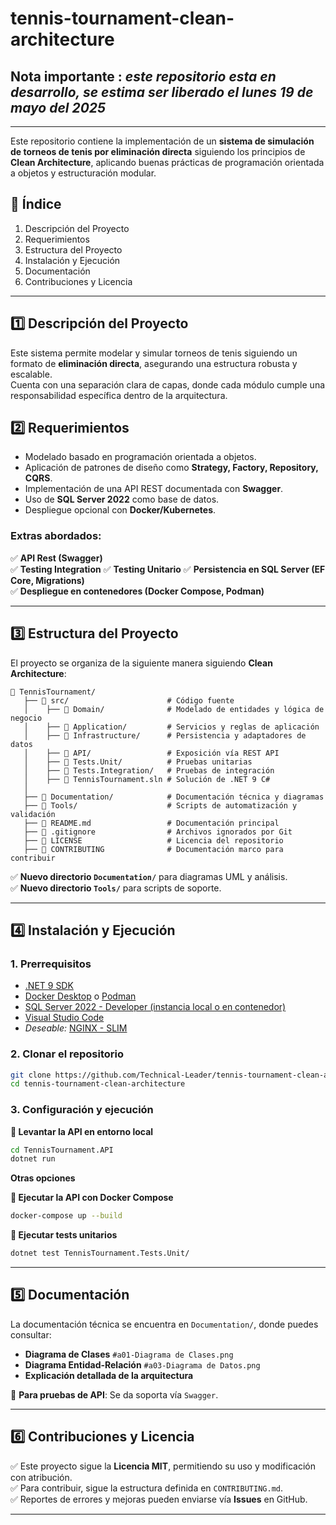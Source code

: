 # tennis-tournament-clean-architecture

## **Nota importante :** _este repositorio esta en desarrollo, se estima ser liberado el lunes 19 de mayo del 2025_

---

Este repositorio contiene la implementación de un **sistema de simulación de torneos de tenis por eliminación directa** siguiendo los principios de **Clean Architecture**, aplicando buenas prácticas de programación orientada a objetos y estructuración modular.

## **📌 Índice**
1. Descripción del Proyecto  
2. Requerimientos  
3. Estructura del Proyecto  
4. Instalación y Ejecución  
5. Documentación  
6. Contribuciones y Licencia  

---

## **1️⃣ Descripción del Proyecto**
Este sistema permite modelar y simular torneos de tenis siguiendo un formato de **eliminación directa**, asegurando una estructura robusta y escalable.  
Cuenta con una separación clara de capas, donde cada módulo cumple una responsabilidad específica dentro de la arquitectura.

## **2️⃣ Requerimientos**
- Modelado basado en programación orientada a objetos.
- Aplicación de patrones de diseño como **Strategy, Factory, Repository, CQRS**.
- Implementación de una API REST documentada con **Swagger**.
- Uso de **SQL Server 2022** como base de datos.
- Despliegue opcional con **Docker/Kubernetes**.

### **Extras abordados**:
✅ **API Rest (Swagger)**  
✅ **Testing Integration** 
✅ **Testing Unitario** 
✅ **Persistencia en SQL Server (EF Core, Migrations)**  
✅ **Despliegue en contenedores (Docker Compose, Podman)**  

---

## **3️⃣ Estructura del Proyecto**
El proyecto se organiza de la siguiente manera siguiendo **Clean Architecture**:

```
📁 TennisTournament/
   ├── 📁 src/                      # Código fuente
   │    ├── 📁 Domain/              # Modelado de entidades y lógica de negocio
   │    ├── 📁 Application/         # Servicios y reglas de aplicación
   │    ├── 📁 Infrastructure/      # Persistencia y adaptadores de datos
   │    ├── 📁 API/                 # Exposición vía REST API
   │    ├── 📁 Tests.Unit/          # Pruebas unitarias
   │    ├── 📁 Tests.Integration/   # Pruebas de integración
   │    ├── 📄 TennisTournament.sln # Solución de .NET 9 C#
   │
   ├── 📁 Documentation/            # Documentación técnica y diagramas
   ├── 📁 Tools/                    # Scripts de automatización y validación
   ├── 📄 README.md                 # Documentación principal
   ├── 📄 .gitignore                # Archivos ignorados por Git
   ├── 📄 LICENSE                   # Licencia del repositorio
   ├── 📄 CONTRIBUTING              # Documentación marco para contribuir
```
✅ **Nuevo directorio `Documentation/`** para diagramas UML y análisis.  
✅ **Nuevo directorio `Tools/`** para scripts de soporte.  

---

## **4️⃣ Instalación y Ejecución**
### **1. Prerrequisitos**
- [.NET 9 SDK](https://dotnet.microsoft.com/en-us/download/dotnet/9.0)
- [Docker Desktop](https://www.docker.com/products/docker-desktop/) o [Podman](https://podman.io/)
- [SQL Server 2022 - Developer (instancia local o en contenedor)](https://mcr.microsoft.com/artifact/mar/mssql/server/about)
- [Visual Studio Code](https://code.visualstudio.com/Download)
- _Deseable:_ [NGINX - SLIM](https://hub.docker.com/_/nginx)
  
### **2. Clonar el repositorio**
```sh
git clone https://github.com/Technical-Leader/tennis-tournament-clean-architecture.git
cd tennis-tournament-clean-architecture
```

### **3. Configuración y ejecución**
**📌 Levantar la API en entorno local**  
```sh
cd TennisTournament.API
dotnet run
```

**Otras opciones**

**📌 Ejecutar la API con Docker Compose**  
```sh
docker-compose up --build
```
**📌 Ejecutar tests unitarios**  
```sh
dotnet test TennisTournament.Tests.Unit/
```

---

## **5️⃣ Documentación**
La documentación técnica se encuentra en `Documentation/`, donde puedes consultar:
- **Diagrama de Clases** `#a01-Diagrama de Clases.png`
- **Diagrama Entidad-Relación** `#a03-Diagrama de Datos.png`
- **Explicación detallada de la arquitectura**  

📌 **Para pruebas de API**: Se da soporta vía `Swagger`.

---

## **6️⃣ Contribuciones y Licencia**
✅ Este proyecto sigue la **Licencia MIT**, permitiendo su uso y modificación con atribución.  
✅ Para contribuir, sigue la estructura definida en `CONTRIBUTING.md`.  
✅ Reportes de errores y mejoras pueden enviarse vía **Issues** en GitHub.  

---
